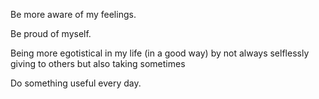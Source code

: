 Be more aware of my feelings.

Be proud of myself.

Being more egotistical in my life (in a good way)
by not always selflessly giving to others but also taking sometimes

Do something useful every day.
